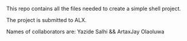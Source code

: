 This repo contains all the files needed to create a simple shell project.

The project is submitted to ALX.

Names of collaborators are:
Yazide Salhi
     &&
ArtaxJay Olaoluwa
